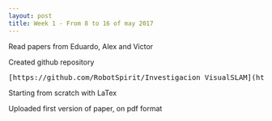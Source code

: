 ```yaml
---
layout: post
title: Week 1 - From 8 to 16 of may 2017
---
```


Read papers from Eduardo, Alex and Victor

Created github repository 

<pre>
[https://github.com/RobotSpirit/Investigacion_VisualSLAM](https://github.com/RobotSpirit/Investigacion_VisualSLAM)
</pre>

Starting from scratch with LaTex

Uploaded first version of paper, on pdf format 

